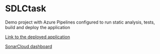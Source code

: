# SDLCtask

Demo project with Azure Pipelines configured to run static analysis, tests, build and deploy the application

[Link to the deployed application](https://sdlctask.azurewebsites.net/)

[SonarCloud dashboard](https://sonarcloud.io/dashboard?id=shaeredal_SDLCtask)
